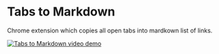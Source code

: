 # Tabs to Markdown

Chrome extension which copies all open tabs into mardkown list of links.

[![Tabs to Markdown video demo](https://img.youtube.com/vi/aFfnTgPt3Ms/0.jpg)](https://www.youtube.com/watch?v=aFfnTgPt3Ms)
